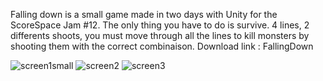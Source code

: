 Falling down is a small game made in two days with Unity for the ScoreSpace Jam #12. The only thing you have to do is survive. 4 lines, 2 differents shoots, you must move through all the lines to kill monsters by shooting them with the correct combinaison. Download link : FallingDown


![screen1small](https://user-images.githubusercontent.com/56340359/112802182-2cf72d00-9072-11eb-85c1-946d73a0c801.jpg) 
![screen2](https://user-images.githubusercontent.com/56340359/112803077-346b0600-9073-11eb-88eb-7eba8d73d06f.jpg) 
![screen3](https://user-images.githubusercontent.com/56340359/112803353-798f3800-9073-11eb-9f94-0f9abd3319b4.jpg)
